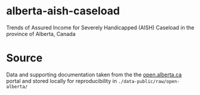 # alberta-aish-caseload
Trends of Assured Income for Severely Handicapped (AISH) Caseload in the province of Alberta, Canada

# Source
Data and supporting documentation taken from the  the [open.alberta.ca](https://open.alberta.ca/opendata/assured-income-for-the-severely-handicapped-aish-caseload-alberta) portal and stored locally for reproducibility in `./data-public/raw/open-alberta/`


